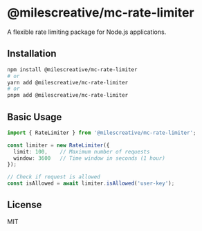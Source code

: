 # @milescreative/mc-rate-limiter

A flexible rate limiting package for Node.js applications.

## Installation

```bash
npm install @milescreative/mc-rate-limiter
# or
yarn add @milescreative/mc-rate-limiter
# or
pnpm add @milescreative/mc-rate-limiter
```

## Basic Usage

```typescript
import { RateLimiter } from '@milescreative/mc-rate-limiter';

const limiter = new RateLimiter({
  limit: 100,    // Maximum number of requests
  window: 3600   // Time window in seconds (1 hour)
});

// Check if request is allowed
const isAllowed = await limiter.isAllowed('user-key');
```

## License

MIT
